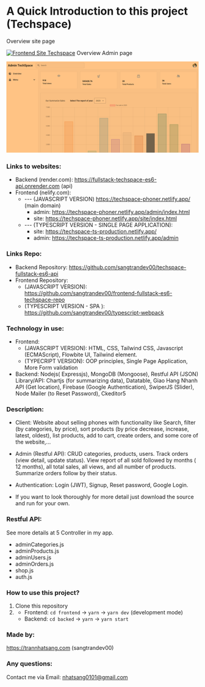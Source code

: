 # A Quick Introduction to this project (Techspace)
Overview site page

[![Frontend Site Techspace](./images/best-seller-product-techspace.png.png)](#anchor-name)
Overview Admin page

[![Frontend Site Techspace](./images/admin-techspace.png)](#anchor-name)
### Links to websites:
+ Backend (render.com): https://fullstack-techspace-es6-api.onrender.com (api)
+ Frontend (nelify.com): 
  + --- (JAVASCRIPT VERSION) https://techspace-phoner.netlify.app/ (main domain)
    + admin: https://techspace-phoner.netlify.app/admin/index.html
    + site: https://techspace-phoner.netlify.app/site/index.html
  + --- (TYPESCRIPT VERSION - SINGLE PAGE APPLICATION): 
    + site: https://techspace-ts-production.netlify.app/
    + admin: https://techspace-ts-production.netlify.app/admin


### Links Repo:
+ Backend Repository: https://github.com/sangtrandev00/techspace-fullstack-es6-api
+ Frontend Repository: 
  + (JAVASCRIPT VERSION): https://github.com/sangtrandev00/frontend-fullstack-es6-techspace-repo
  + (TYPESCRIPT VERSION - SPA ): https://github.com/sangtrandev00/typescript-webpack
### Technology in use: 

+ Frontend: 
  + (JAVASCRIPT VERSION): HTML, CSS, Tailwind CSS, Javascript (ECMAScript), Flowbite UI, Tailwind element.
  +  (TYPECRIPT VERSION): OOP principles, Single Page Application, More Form validation
+ Backend: Nodejs( Expressjs), MongoDB (Mongoose), Restful API (JSON)
Library/API: Chartjs (for summarizing data), Datatable, Giao Hang Nhanh API (Get location), Firebase (Google Authentication), SwiperJS (Slider), Node Mailer (to Reset Password), Ckeditor5

### Description: 
- Client: Website about selling phones with functionality like Search, filter (by categories, by price), sort products (by price decrease, increase, latest, oldest), list products, add to cart, create orders, and some core of the website,...
- Admin (Restful API): CRUD categories, products, users. Track orders (view detail, update status). View report of all sold followed by months ( 12 months), all total sales, all views, and all number of products. Summarize orders follow by their status. 
- Authentication:  Login (JWT), Signup, Reset password, Google Login.

- If you want to look thoroughly for more detail just download the source and run for your own.

### Restful API: 
See more details at 5 Controller in my app.

+ adminCategories.js
+ adminProducts.js
+ adminUsers.js
+ adminOrders.js
+ shop.js
+ auth.js

### How to use this project?
1. Clone this repository
2. + Frontend: `cd frontend` -> `yarn` -> `yarn dev` (development mode)
    + Backend: `cd backed` -> `yarn` -> `yarn start`

### Made by:
https://trannhatsang.com (sangtrandev00)


### Any questions: 
Contact me via Email: nhatsang0101@gmail.com


